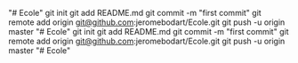 "# Ecole"  git init git add README.md git commit -m "first commit" git remote add origin git@github.com:jeromebodart/Ecole.git git push -u origin master
"# Ecole"  git init git add README.md git commit -m "first commit" git remote add origin git@github.com:jeromebodart/Ecole.git git push -u origin master
"# Ecole" 
